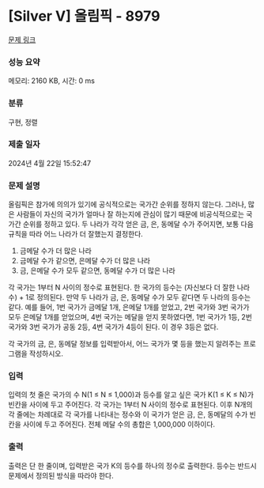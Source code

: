 # [Silver V] 올림픽 - 8979 

[문제 링크](https://www.acmicpc.net/problem/8979) 

### 성능 요약

메모리: 2160 KB, 시간: 0 ms

### 분류

구현, 정렬

### 제출 일자

2024년 4월 22일 15:52:47

### 문제 설명

<p>올림픽은 참가에 의의가 있기에 공식적으로는 국가간 순위를 정하지 않는다. 그러나, 많은 사람들이 자신의 국가가 얼마나 잘 하는지에 관심이 많기 때문에 비공식적으로는 국가간 순위를 정하고 있다. 두 나라가 각각 얻은 금, 은, 동메달 수가 주어지면, 보통 다음 규칙을 따라 어느 나라가 더 잘했는지 결정한다.</p>

<ol>
	<li>금메달 수가 더 많은 나라 </li>
	<li>금메달 수가 같으면, 은메달 수가 더 많은 나라</li>
	<li>금, 은메달 수가 모두 같으면, 동메달 수가 더 많은 나라 </li>
</ol>

<p>각 국가는 1부터 N 사이의 정수로 표현된다. 한 국가의 등수는 (자신보다 더 잘한 나라 수) + 1로 정의된다. 만약 두 나라가 금, 은, 동메달 수가 모두 같다면 두 나라의 등수는 같다. 예를 들어, 1번 국가가 금메달 1개, 은메달 1개를 얻었고, 2번 국가와 3번 국가가 모두 은메달 1개를 얻었으며, 4번 국가는 메달을 얻지 못하였다면, 1번 국가가 1등, 2번 국가와 3번 국가가 공동 2등, 4번 국가가 4등이 된다. 이 경우 3등은 없다. </p>

<p>각 국가의 금, 은, 동메달 정보를 입력받아서, 어느 국가가 몇 등을 했는지 알려주는 프로그램을 작성하시오. </p>

### 입력 

 <p>입력의 첫 줄은 국가의 수 N(1 ≤ N ≤ 1,000)과 등수를 알고 싶은 국가 K(1 ≤ K ≤ N)가 빈칸을 사이에 두고 주어진다. 각 국가는 1부터 N 사이의 정수로 표현된다. 이후 N개의 각 줄에는 차례대로 각 국가를 나타내는 정수와 이 국가가 얻은 금, 은, 동메달의 수가 빈칸을 사이에 두고 주어진다. 전체 메달 수의 총합은 1,000,000 이하이다.</p>

### 출력 

 <p>출력은 단 한 줄이며, 입력받은 국가 K의 등수를 하나의 정수로 출력한다. 등수는 반드시 문제에서 정의된 방식을 따라야 한다. </p>

